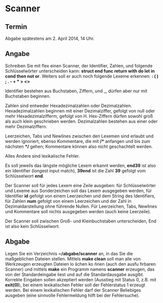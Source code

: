 # Scanner

## Termin

Abgabe spätestens am 2. April 2014, 14 Uhr.

## Angabe

Schreiben Sie mit flex einen Scanner, der Identifier, Zahlen, und folgende Schlüsselwörter unterscheiden kann: **struct end func return with do let in cond then not or**. Weiters soll er auch noch folgende Lexeme erkennen: **: ( ) ; . - + * > <>**

Identifier bestehen aus Buchstaben, Ziffern, und _, dürfen aber nur mit Buchstaben beginnen.

Zahlen sind entweder Hexadezimalzahlen oder Dezimalzahlen. Hexadezimalzahlen beginnen mit einer Dezimalziffer, gefolgt von null oder mehr Hexadezimalzifferm, gefolgt von H. Hex-Ziffern dürfen sowohl groß als auch klein geschrieben werden. Dezimalzahlen bestehen aus einer oder mehr Dezimalziffern.

Leerzeichen, Tabs und Newlines zwischen den Lexemen sind erlaubt und werden ignoriert, ebenso Kommentare, die mit **/\*** anfangen und bis zum nächsten **\*/** gehen; Kommentare können also nicht geschachtelt werden.

Alles Andere sind lexikalische Fehler.

Es soll jeweils das längste mögliche Lexem erkannt werden, **end39** ist also ein Identifier (longest input match), **39end** ist die Zahl **39** gefolgt vom Schlüsselwort **end**.

Der Scanner soll für jedes Lexem eine Zeile ausgeben: für Schlüsselwörter und Lexeme aus Sonderzeichen soll das Lexem ausgegeben werden, für Identifier **id** gefolgt von einem Leerzeichen und dem String des Identifiers, für Zahlen **num** gefolgt von einem Leerzeichen und der Zahl in Dezimaldarstellung ohne führende Nullen. Für Leerzeichen, Tabs, Newlines und Kommentare soll nichts ausgegeben werden (auch keine Leerzeile).

Der Scanner soll zwischen Groß- und Kleinbuchstaben unterscheiden, End ist also kein Schlüsselwort.

## Abgabe

Legen Sie ein Verzeichnis **~/abgabe/scanner** an, in das Sie die maßgeblichen Dateien stellen. Mittels **make clean** soll man alle von Werkzeugen erzeugten Dateien lo ̈schen ko ̈nnen (auch den ausfu ̈hrbaren Scanner) und mittels **make** ein Programm namens **scanner** erzeugen, das von der Standardeingabe liest und auf die Standardausgabe ausgibt. Korrekte Eingaben sollen akzeptiert werden (Ausstieg mit Status 0, z.B. mit **exit(0)**), bei einem lexikalischen Fehler soll der Fehlerstatus 1 erzeugt werden. Bei einem lexikalischen Fehler darf der Scanner Beliebiges ausgeben (eine sinnvolle Fehlermeldung hilft bei der Fehlersuche).